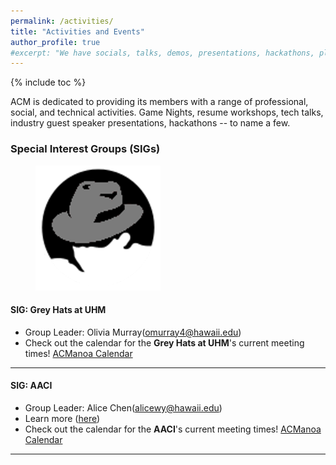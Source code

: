 ```yaml
---
permalink: /activities/
title: "Activities and Events"
author_profile: true
#excerpt: "We have socials, talks, demos, presentations, hackathons, playgrounds, and more! Check out some of the stuff we're up to!"
---
```


{% include toc %}

ACM is dedicated to providing its members with a range of professional, social, and technical activities. Game Nights, resume workshops, tech talks, industry guest speaker presentations, hackathons -- to name a few.


<!-- * Movie nights
* Game nights
* Beach outings
* Hikes
* Tech talks
* Industry guest speakers -->


### Special Interest Groups (SIGs)

<figure class="third">
  <img src="/images/greyhats.png" title="Grey Hats at UHM" alt="Grey Hats at UHM">
</figure>

#### **SIG:** Grey Hats at UHM

  * Group Leader: Olivia Murray(<a href="mailto:omurray4@hawaii.edu"><i class="fa fa-fw fa-envelope-square"></i>omurray4@hawaii.edu</a>)
  * Check out the calendar for the **Grey Hats at UHM**'s current meeting times! <a href="{{ domain }}/calendar"><i class="fa fa-fw fa-calendar"></i>ACManoa Calendar</a>

<hr>

#### **SIG:** AACI

  * Group Leader: Alice Chen(<a href="mailto:alicewy@hawaii.edu"><i class="fa fa-fw fa-envelope-square"></i>alicewy@hawaii.edu</a>)
  * Learn more (<a href="/aaci">here</a>)
  * Check out the calendar for the **AACI**'s current meeting times! <a href="{{ domain }}/calendar"><i class="fa fa-fw fa-calendar"></i>ACManoa Calendar</a>

<hr>

<!-- <figure class="third">
  <img src="/images/arduino.png" title="Arduino logo" alt="Arduino logo">
</figure>

#### **SIGBED:** Arduino

  * Special Interest Group for Embedded Systems
  * Faculty Advisor: Peter-Michael Seidel
  * Student Chair: Hendricks Hicks(<a href="mailto:hicksh@hawaii.edu"><i class="fa fa-fw fa-envelope-square"></i>hicksh@hawaii.edu</a>)
  * Check out the calendar for **SIGBED**'s current meeting times! <a href="{{ domain }}/calendar"><i class="fa fa-fw fa-calendar"></i>ACManoa Calendar</a>

<hr>


<figure class="third">
  <img src="/images/oculus.png" title="Oculus logo" alt="Oculus logo">
</figure>

#### **SIGGRAPH:** Oculus

  * Special Interest Group for Computer Graphics
  * Faculty Advisor: Jason Leigh
  * Student Chair: Anna Sikkink(<a href="mailto:asikkink@hawaii.edu"><i class="fa fa-fw fa-envelope-square"></i>asikkink@hawaii.edu</a>)
  * Check out the calendar for **SIGGRAPH**'s current meeting times! <a href="{{ domain }}/calendar"><i class="fa fa-fw fa-calendar"></i>ACManoa Calendar</a> -->
